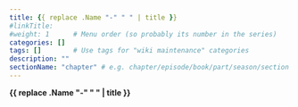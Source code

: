 ```yaml
---
title: {{ replace .Name "-" " " | title }}
#linkTitle:
#weight: 1      # Menu order (so probably its number in the series)
categories: []
tags: []        # Use tags for "wiki maintenance" categories
description: ""
sectionName: "chapter" # e.g. chapter/episode/book/part/season/section
---
```

**{{ replace .Name "-" " " | title }}**